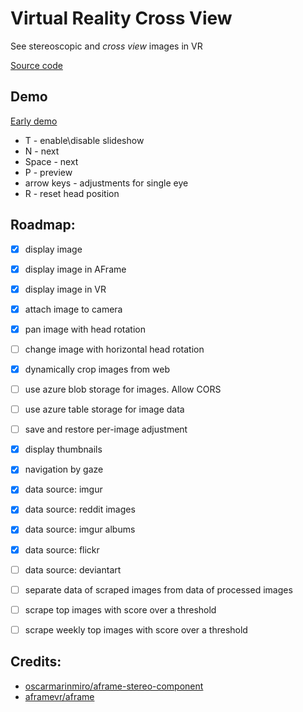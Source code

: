 # Virtual Reality Cross View
See stereoscopic and *cross view* images in VR

[Source code](https://github.com/AmadeusW/vr-stereoscopy/)

## Demo
[Early demo](http://amadeusw.com/vr-stereoscopy/webui/)

* T - enable\disable slideshow
* N - next
* Space - next
* P - preview
* arrow keys - adjustments for single eye
* R - reset head position

## Roadmap:
- [x] display image
- [x] display image in AFrame
- [x] display image in VR
- [x] attach image to camera
- [x] pan image with head rotation
- [ ] change image with horizontal head rotation
- [x] dynamically crop images from web
- [ ] use azure blob storage for images. Allow CORS
- [ ] use azure table storage for image data
- [ ] save and restore per-image adjustment
- [x] display thumbnails
- [x] navigation by gaze
- [x] data source: imgur
- [x] data source: reddit images
- [x] data source: imgur albums
- [x] data source: flickr
- [ ] data source: deviantart
- [ ] separate data of scraped images from data of processed images
- [ ] scrape top images with score over a threshold
- [ ] scrape weekly top images with score over a threshold


## Credits:
- [oscarmarinmiro/aframe-stereo-component](https://github.com/oscarmarinmiro/aframe-stereo-component)
- [aframevr/aframe](https://github.com/aframevr/aframe)
